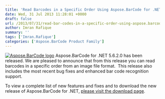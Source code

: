 ```yaml
---
title: 'Read Barcodes in a Specific Order Using Aspose.BarCode for .NET 5.6.2.0'
date: Wed, 31 Jul 2013 11:28:01 +0000
draft: false
url: /2013/07/31/read-bar-codes-in-a-specific-order-using-aspose.barcode-for-.net-5.6.2.0/
author: Imran Rafique
summary: ''
tags: ['Imran.Rafique']
categories: ['Aspose.BarCode Product Family']
---
```


[![][1]](https://blog.aspose.com/wp-content/uploads/sites/2/2013/07/aspose-Barcode-for-net_100.png) Aspose.BarCode for .NET 5.6.2.0 has been released. We are pleased to announce that from this release you can read barcodes in a specific order from an image file format.  This release also includes the most recent bug fixes and enhanced bar code recognition support.

To view a complete list of new features and fixes and to download the new release of Aspose.BarCode for .NET, [please visit the download page][2].




[1]: https://blog.aspose.com/wp-content/uploads/sites/2/2013/07/aspose-Barcode-for-net_100.png "Aspose.BarCode logo"
[2]: http://www.aspose.com/community/files/51/.net-components/aspose.barcode-for-.net/default.aspx




